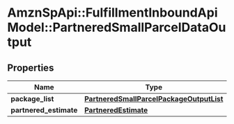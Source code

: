 # AmznSpApi::FulfillmentInboundApiModel::PartneredSmallParcelDataOutput

## Properties
Name | Type | Description | Notes
------------ | ------------- | ------------- | -------------
**package_list** | [**PartneredSmallParcelPackageOutputList**](PartneredSmallParcelPackageOutputList.md) |  | 
**partnered_estimate** | [**PartneredEstimate**](PartneredEstimate.md) |  | [optional] 

